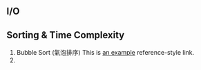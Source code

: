 ## I/O

## Sorting & Time Complexity
 1. Bubble Sort (氣泡排序) This is [an example][id] reference-style link.
 2. 
 
 
 
 
 
 
 
 
 
 
 
 
 
 
 
 
 
 
 
 
 
 
 
 
 
 
 
 
 
 
 
 
 
 
 
 
 
 
 
 
 
 [id]: https://github.com/goish135/Learning-note/預備知識 "Optional Title Here"
